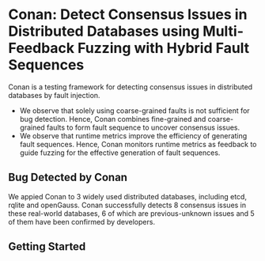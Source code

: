 # Conan: Detect Consensus Issues in Distributed Databases using Multi-Feedback Fuzzing with Hybrid Fault Sequences
Conan is a testing framework for detecting consensus issues in distributed databases by fault injection. 

* We observe that solely using coarse-grained faults is not sufficient for bug detection. Hence, Conan combines fine-grained and coarse-grained faults to form fault sequence to uncover consensus issues. 
* We observe that runtime metrics improve the efficiency of generating fault sequences. Hence, Conan monitors runtime metrics as feedback to guide fuzzing for the effective generation of fault sequences. 

## Bug Detected by Conan
We appied Conan to 3 widely used distributed databases, including etcd, rqlite and openGauss. Conan successfully detects 8 consensus issues in these real-world databases, 6 of which are previous-unknown issues and 5 of them have been confirmed by developers. 




## Getting Started
